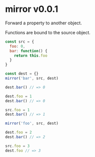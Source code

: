 
# mirror v0.0.1 

Forward a property to another object.

Functions are bound to the source object.

```js
const src = {
  foo: 0,
  bar: function() {
    return this.foo
  }
}

const dest = {}
mirror('bar', src, dest)

dest.bar() // => 0

dest.foo = 1
dest.bar() // => 0

src.foo = 1
dest.bar() // => 1

mirror('foo', src, dest)

dest.foo = 2
dest.bar() // => 2

src.foo = 3
dest.foo // => 3
```

